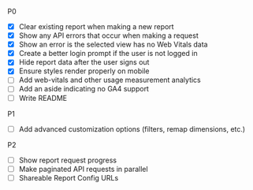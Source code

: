 P0

- [x] Clear existing report when making a new report
- [x] Show any API errors that occur when making a request
- [x] Show an error is the selected view has no Web Vitals data
- [x] Create a better login prompt if the user is not logged in
- [x] Hide report data after the user signs out
- [x] Ensure styles render properly on mobile
- [ ] Add web-vitals and other usage measurement analytics
- [ ] Add an aside indicating no GA4 support
- [ ] Write README

P1

- [ ] Add advanced customization options (filters, remap dimensions, etc.)

P2

- [ ] Show report request progress
- [ ] Make paginated API requests in parallel
- [ ] Shareable Report Config URLs
